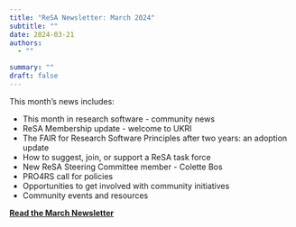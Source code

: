 ```yaml
---
title: "ReSA Newsletter: March 2024"
subtitle: ""
date: 2024-03-21
authors:
  - ""

summary: ""
draft: false
---
```


This month’s news includes:

* This month in research software - community news
* ReSA Membership update - welcome to UKRI
* The FAIR for Research Software Principles after two years: an adoption update
* How to suggest, join, or support a ReSA task force
* New ReSA Steering Committee member - Colette Bos
* PRO4RS call for policies
* Opportunities to get involved with community initiatives
* Community events and resources

**[Read the March Newsletter](https://preview.mailerlite.io/preview/778129/emails/115832043709924425)**

